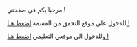 مرحبا بكم في صفحتي !


للدخول على موقع التحقق من القسمة <a href="https://aymancd.github.io/Aymanprojet/index3.html">اضغط هنا !</a>

وللدخول الى موقعي التعليمي 
<a href="https://aymancd.github.io/Aymanprojet/.q/index.html">اضغط هنا !</a>
